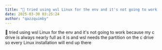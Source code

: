 ```yaml
---
title: "💭 tried using wsl Linux for the env and it's not going to work because..."
date: 2025-03-30 03:25:24
author: "qazzquimby"
---
```


💭 tried using wsl Linux for the env and it's not going to work because my c drive is always nearly full as it is and wsl needs the partition on the c drive so every Linux installation will end up there